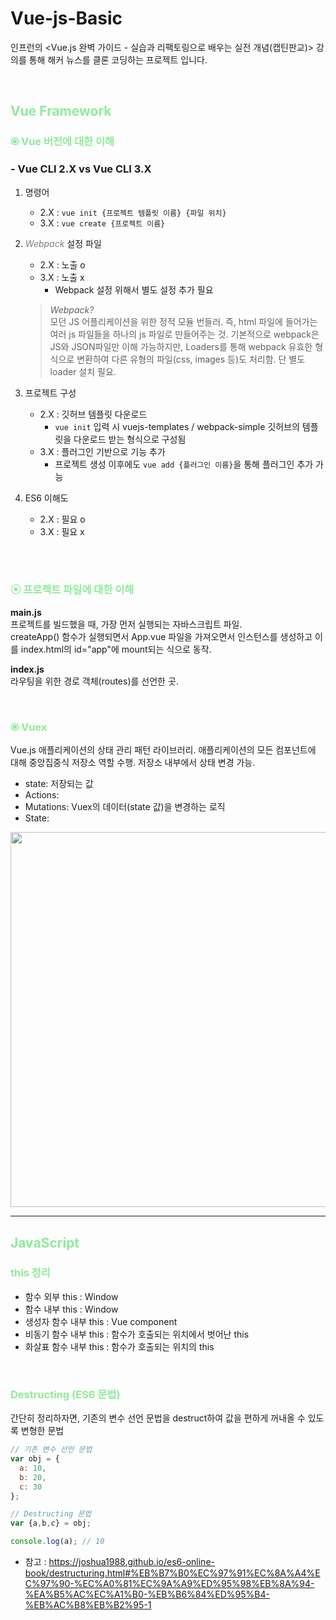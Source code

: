 # Vue-js-Basic
인프런의 <Vue.js 완벽 가이드 - 실습과 리팩토링으로 배우는 실전 개념(캡틴판교)> 강의를 통해 해커 뉴스를 클론 코딩하는 프로젝트 입니다.

<br/>

## <span style="color:#8FEB99">Vue Framework</span>
### <span style="color:#8FEB99"> ⦿ Vue 버전에 대한 이해 </span>
### - Vue CLI 2.X vs Vue CLI 3.X
1.  명령어
    - 2.X : ```vue init {프로젝트 템플릿 이름} {파일 위치}```
    - 3.X : ```vue create {프로젝트 이름}```

2. *<span style="color:grey">Webpack</span>* 설정 파일
    - 2.X : 노출 o 
    - 3.X : 노출 x 
        - Webpack 설정 위해서 별도 설정 추가 필요
    > *Webpack?* <br/>
    > 모던 JS 어플리케이션을 위한 정적 모듈 번들러. 즉, html 파일에 들어가는 여러 js 파일들을 하나의 js 파일로 만들어주는 것. 기본적으로 webpack은 JS와 JSON파일만 이해 가능하지만, Loaders를 통해 webpack 유효한 형식으로 변환하여 다른 유형의 파일(css, images 등)도 처리함. 단 별도  loader 설치 필요.

3. 프로젝트 구성
    - 2.X : 깃허브 템플릿 다운로드
        - ```vue init``` 입력 시 vuejs-templates / webpack-simple 깃허브의 템플릿을 다운로드 받는 형식으로 구성됨
    - 3.X : 플러그인 기반으로 기능 추가
        - 프로젝트 생성 이후에도 ```vue add {플러그인 이름}```을 통해 플러그인 추가 가능

4. ES6 이해도
    - 2.X : 필요 o 
    - 3.X : 필요 x 

<br/>
<br/>

### <span style="color:#8FEB99"> ⦿ 프로젝트 파일에 대한 이해 </span>
**main.js** <br/>
프로젝트를 빌드했을 때, 가장 먼저 실행되는 자바스크립트 파일. <br/>
createApp() 함수가 실행되면서 App.vue 파일을 가져오면서 인스턴스를 생성하고 이를 index.html의 id="app"에 mount되는 식으로 동작.

**index.js** <br/>
라우팅을 위한 경로 객체(routes)를 선언한 곳. 

<br/>

### <span style="color:#8FEB99"> ⦿ Vuex </span>
Vue.js 애플리케이션의 상태 관리 패턴 라이브러리. 애플리케이션의 모든 컴포넌트에 대해 중앙집중식 저장소 역할 수행. 저장소 내부에서 상태 변경 가능. <br/>
* state: 저장되는 값
* Actions: 
* Mutations: Vuex의 데이터(state 값)을 변경하는 로직
* State: 
<img src = "https://v3.vuex.vuejs.org/vuex.png" width="600">

-------
## <span style="color:#8FEB99">JavaScript</span>
### <span style="color:#8FEB99"> this 정리 </span>
- 함수 외부 this : Window
- 함수 내부 this : Window
- 생성자 함수 내부 this : Vue component
- 비동기 함수 내부 this : 함수가 호출되는 위치에서 벗어난 this
- 화살표 함수 내부 this : 함수가 호출되는 위치의 this

<br/>

### <span style="color:#8FEB99"> Destructing (ES6 문법) </span>
간단히 정리하자면, 기존의 변수 선언 문법을 destruct하여 값을 편하게 꺼내올 수 있도록 변형한 문법 
```javascript
// 기존 변수 선언 문법
var obj = {
  a: 10,
  b: 20,
  c: 30
};

// Destructing 문법
var {a,b,c} = obj;

console.log(a); // 10
```

- 참고 : https://joshua1988.github.io/es6-online-book/destructuring.html#%EB%B7%B0%EC%97%91%EC%8A%A4%EC%97%90-%EC%A0%81%EC%9A%A9%ED%95%98%EB%8A%94-%EA%B5%AC%EC%A1%B0-%EB%B6%84%ED%95%B4-%EB%AC%B8%EB%B2%95-1
